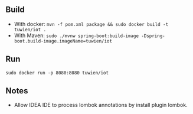 
## Build
- With docker:
`mvn -f pom.xml package && sudo docker build -t tuwien/iot .`
- With Maven:
`sudo ./mvnw spring-boot:build-image -Dspring-boot.build-image.imageName=tuwien/iot`

## Run
`sudo docker run -p 8080:8080 tuwien/iot`

## Notes
- Allow IDEA IDE to process lombok annotations by install plugin lombok.